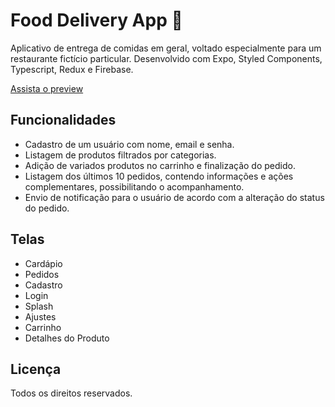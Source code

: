 # Food Delivery App 🥙

Aplicativo de entrega de comidas em geral, voltado especialmente para um restaurante fictício particular. Desenvolvido com Expo, Styled Components, Typescript, Redux e Firebase.

[Assista o preview](https://youtu.be/W0SB1bbgJEg)

## Funcionalidades

- Cadastro de um usuário com nome, email e senha.
- Listagem de produtos filtrados por categorias.
- Adição de variados produtos no carrinho e finalização do pedido.
- Listagem dos últimos 10 pedidos, contendo informações e ações complementares, possibilitando o acompanhamento.
- Envio de notificação para o usuário de acordo com a alteração do status do pedido.

## Telas

- Cardápio
- Pedidos
- Cadastro
- Login
- Splash
- Ajustes
- Carrinho
- Detalhes do Produto

## Licença

Todos os direitos reservados.
